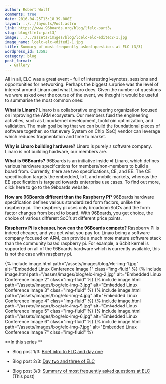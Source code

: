 ```yaml
---
author: Robert Wolff
comments: true
date: 2016-04-25T13:18:39.000Z
layout: ../../layouts/Post.astro
link: https://www.96boards.org/blog/lfelc-part3/
slug: blog/lfelc-part3/
image: ../../assets/images/blog/lcelc-elc-edited2-1.jpg
image_name: lcelc-elc-edited2-1.jpg
title: Summary of most frequently asked questions at ELC (3/3)
wordpress_id: 13583
category: blog
post_format:
  - Gallery
---
```


All in all, ELC was a great event - full of interesting keynotes, sessions and opportunities for networking. Perhaps the biggest surprise was the level of interest around Linaro and what Linaro does. Given the number of questions we were asked over the course of the event, we thought it would be useful to summarise the most common ones:

**What is Linaro?**
Linaro is a collaborative engineering organization focused on improving the ARM ecosystem. Our members fund the engineering activities, such as Linux kernel development, toolchain optimization, and validation. The main goal being that we can build the foundational pieces of software together, so that every System on Chip (SoC) vendor can leverage which reduces fragmentation and time to market.

**Why is Linaro building hardware?**
Linaro is purely a software company. Linaro is not building hardware, our members are.

**What is 96Boards?**
96Boards is an initiative inside of Linaro, which defines various hardware specifications for members/non-members to build a board from. Currently, there are two specifications, CE, and EE. The CE specification targets the embedded, IoT, and mobile markets, whereas the EE specification is targeted towards enterprise use cases. To find out more, click here to go to the 96boards website.

**How are 96Boards different than the Raspberry Pi?**
96Boards hardware specification defines various standardized form factors, unlike the raspberry pi. The raspberry pi uses only broadcom SoC’s and the form factor changes from board to board. With 96Boards, you get choice, the choice of various different SoC’s at different price points.

**Raspberry Pi is cheaper, how can the 96Boards compete?**
Raspberry Pi is indeed cheaper, and you get what you pay for. Linaro being a software company focused on ARM, can provide a much more mature software stack than the community based raspberry pi. For example, a 64bit kernel is supported on all of the 96Boards hardware which is currently available, this is not the case with raspberry pi.

{% include image.html path="/assets/images/blog/elc-img-1.jpg" alt="Embedded Linux Conference Image 1" class="img-fluid" %}
{% include image.html path="/assets/images/blog/elc-img-2.jpg" alt="Embedded Linux Conference Image 2" class="img-fluid" %}
{% include image.html path="/assets/images/blog/elc-img-3.jpg" alt="Embedded Linux Conference Image 3" class="img-fluid" %}
{% include image.html path="/assets/images/blog/elc-img-4.jpg" alt="Embedded Linux Conference Image 4" class="img-fluid" %}
{% include image.html path="/assets/images/blog/elc-img-5.jpg" alt="Embedded Linux Conference Image 5" class="img-fluid" %}
{% include image.html path="/assets/images/blog/elc-img-6.jpg" alt="Embedded Linux Conference Image 6" class="img-fluid" %}
{% include image.html path="/assets/images/blog/elc-img-7.jpg" alt="Embedded Linux Conference Image 7" class="img-fluid" %}

**In this series **

  * Blog post 1/3: [Brief intro to ELC and day one](/blog/lfelc-part1/)


  * Blog post 2/3: [Day two and three of ELC](/blog/lfelc-part2/)


  * Blog post 3/3: [Summary of most frequently asked questions at ELC](/blog/lfelc-part3/) (This post)
